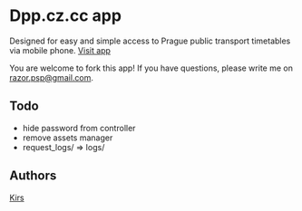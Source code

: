 # Dpp.cz.cc app
Designed for easy and simple access to Prague public transport timetables via mobile phone. [Visit app](http://dpp.cz.cc/)

You are welcome to fork this app! If you have questions, please write me on razor.psp@gmail.com.

## Todo

* hide password from controller
* remove assets manager
* request_logs/ => logs/

## Authors
[Kirs](https://github.com/kirs/)